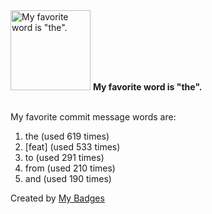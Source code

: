 <img src="https://github.com/my-badges/my-badges/blob/master/src/all-badges/favorite-word/favorite-word.png?raw=true" alt="My favorite word is &quot;the&quot;." title="My favorite word is &quot;the&quot;." width="128">
<strong>My favorite word is &quot;the&quot;.</strong>
<br><br>

My favorite commit message words are:

1. the (used 619 times)
2. [feat] (used 533 times)
3. to (used 291 times)
4. from (used 210 times)
5. and (used 190 times)


Created by <a href="https://github.com/my-badges/my-badges">My Badges</a>
